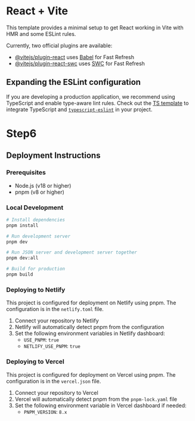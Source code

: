 # React + Vite

This template provides a minimal setup to get React working in Vite with HMR and some ESLint rules.

Currently, two official plugins are available:

- [@vitejs/plugin-react](https://github.com/vitejs/vite-plugin-react/blob/main/packages/plugin-react/README.md) uses [Babel](https://babeljs.io/) for Fast Refresh
- [@vitejs/plugin-react-swc](https://github.com/vitejs/vite-plugin-react-swc) uses [SWC](https://swc.rs/) for Fast Refresh

## Expanding the ESLint configuration

If you are developing a production application, we recommend using TypeScript and enable type-aware lint rules. Check out the [TS template](https://github.com/vitejs/vite/tree/main/packages/create-vite/template-react-ts) to integrate TypeScript and [`typescript-eslint`](https://typescript-eslint.io) in your project.

# Step6

## Deployment Instructions

### Prerequisites
- Node.js (v18 or higher)
- pnpm (v8 or higher)

### Local Development
```bash
# Install dependencies
pnpm install

# Run development server
pnpm dev

# Run JSON server and development server together
pnpm dev:all

# Build for production
pnpm build
```

### Deploying to Netlify

This project is configured for deployment on Netlify using pnpm. The configuration is in the `netlify.toml` file.

1. Connect your repository to Netlify
2. Netlify will automatically detect pnpm from the configuration
3. Set the following environment variables in Netlify dashboard:
   - `USE_PNPM`: `true`
   - `NETLIFY_USE_PNPM`: `true`

### Deploying to Vercel

This project is configured for deployment on Vercel using pnpm. The configuration is in the `vercel.json` file.

1. Connect your repository to Vercel
2. Vercel will automatically detect pnpm from the `pnpm-lock.yaml` file
3. Set the following environment variable in Vercel dashboard if needed:
   - `PNPM_VERSION`: `8.x`
